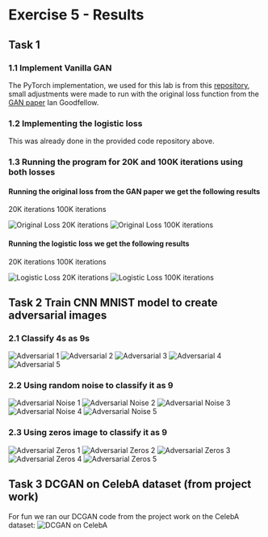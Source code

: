 # Exercise 5 - Results

## Task 1
### 1.1 Implement Vanilla GAN
The PyTorch implementation, we used for this lab is from this
[repository](https://github.com/wiseodd/generative-models), small
adjustments were made to run with the original loss function from the
[GAN paper](https://arxiv.org/abs/1406.2661) Ian Goodfellow.

### 1.2 Implementing the logistic loss
This was already done in the provided code repository above.

### 1.3 Running the program for 20K and 100K iterations using both losses
#### Running the original loss from the GAN paper we get the following results
20K iterations             100K iterations

![Original Loss 20K iterations](https://raw.githubusercontent.com/Aleman778/Deep-Learning/master/exercises/exercise5/task1_vanilla_gan_20k.png)
![Original Loss 100K iterations](https://raw.githubusercontent.com/Aleman778/Deep-Learning/master/exercises/exercise5/task1_vanilla_gan_100k.png)

#### Running the logistic loss we get the following results
20K iterations             100K iterations

![Logistic Loss 20K iterations](https://raw.githubusercontent.com/Aleman778/Deep-Learning/master/exercises/exercise5/task1_vanilla_gan_logistic_loss_20k.png)
![Logistic Loss 100K iterations](https://raw.githubusercontent.com/Aleman778/Deep-Learning/master/exercises/exercise5/task1_vanilla_gan_logistic_loss_100k.png)

## Task 2 Train CNN MNIST model to create adversarial images
### 2.1 Classify 4s as 9s
![Adversarial 1](https://raw.githubusercontent.com/Aleman778/Deep-Learning/master/exercises/exercise5/task2_adversarial_1.png)
![Adversarial 2](https://raw.githubusercontent.com/Aleman778/Deep-Learning/master/exercises/exercise5/task2_adversarial_2.png)
![Adversarial 3](https://raw.githubusercontent.com/Aleman778/Deep-Learning/master/exercises/exercise5/task2_adversarial_3.png)
![Adversarial 4](https://raw.githubusercontent.com/Aleman778/Deep-Learning/master/exercises/exercise5/task2_adversarial_4.png)
![Adversarial 5](https://raw.githubusercontent.com/Aleman778/Deep-Learning/master/exercises/exercise5/task2_adversarial_5.png)

### 2.2 Using random noise to classify it as 9
![Adversarial Noise 1](https://raw.githubusercontent.com/Aleman778/Deep-Learning/master/exercises/exercise5/task2_adversarial_noise_1.png)
![Adversarial Noise 2](https://raw.githubusercontent.com/Aleman778/Deep-Learning/master/exercises/exercise5/task2_adversarial_noise_2.png)
![Adversarial Noise 3](https://raw.githubusercontent.com/Aleman778/Deep-Learning/master/exercises/exercise5/task2_adversarial_noise_3.png)
![Adversarial Noise 4](https://raw.githubusercontent.com/Aleman778/Deep-Learning/master/exercises/exercise5/task2_adversarial_noise_4.png)
![Adversarial Noise 5](https://raw.githubusercontent.com/Aleman778/Deep-Learning/master/exercises/exercise5/task2_adversarial_noise_5.png)

### 2.3 Using zeros image to classify it as 9
![Adversarial Zeros 1](https://raw.githubusercontent.com/Aleman778/Deep-Learning/master/exercises/exercise5/task2_adversarial_zeros_1.png)
![Adversarial Zeros 2](https://raw.githubusercontent.com/Aleman778/Deep-Learning/master/exercises/exercise5/task2_adversarial_zeros_2.png)
![Adversarial Zeros 3](https://raw.githubusercontent.com/Aleman778/Deep-Learning/master/exercises/exercise5/task2_adversarial_zeros_3.png)
![Adversarial Zeros 4](https://raw.githubusercontent.com/Aleman778/Deep-Learning/master/exercises/exercise5/task2_adversarial_zeros_4.png)
![Adversarial Zeros 5](https://raw.githubusercontent.com/Aleman778/Deep-Learning/master/exercises/exercise5/task2_adversarial_zeros_5.png)

## Task 3 DCGAN on CelebA dataset (from project work)
For fun we ran our DCGAN code from the project work on the CelebA dataset:
![DCGAN on CelebA](https://raw.githubusercontent.com/Aleman778/Deep-Learning/master/exercises/exercise5/task3_dcgan_celeba.png)
